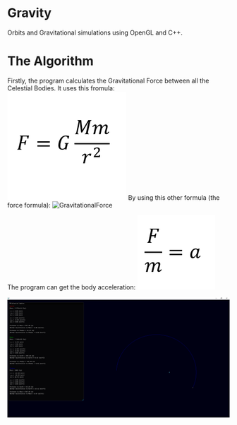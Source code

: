 # Gravity
Orbits and Gravitational simulations using OpenGL and C++.

# The Algorithm
Firstly, the program calculates the Gravitational Force between all the Celestial Bodies. It uses this fromula:
<img src="https://raw.githubusercontent.com/TheMisterOdd/Gravity/main/images/GravitationalForce.png" alt="GravitationalForce"/>
By using this other formula (the force formula):
<img src="https://raw.githubusercontent.com/TheMisterOdd/Gravity/main/images/Froce.png" alt="GravitationalForce"/>

The program can get the body acceleration:
<img src="https://raw.githubusercontent.com/TheMisterOdd/Gravity/main/images/Acceleration.png" alt="GravitationalForce"/>


<img src="https://raw.githubusercontent.com/TheMisterOdd/Gravity/main/images/example.png" alt="window output"/>
